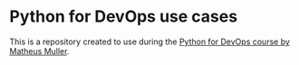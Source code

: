 # Python for DevOps use cases

This is a repository created to use during the [Python for DevOps course by Matheus Muller](https://www.udemy.com/course/python-para-devops/?couponCode=KEEPLEARNINGBR).
